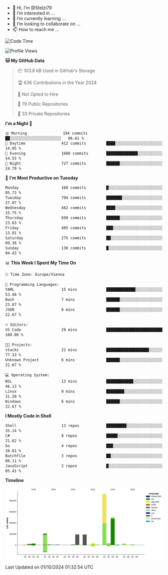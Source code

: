 - 👋 Hi, I’m @Stelzi79
- 👀 I’m interested in ...
- 🌱 I’m currently learning ...
- 💞️ I’m looking to collaborate on ...
- 📫 How to reach me ...

<!--START_SECTION:waka-->
![Code Time](http://img.shields.io/badge/Code%20Time-1%2C071%20hrs%2034%20mins-blue)

![Profile Views](http://img.shields.io/badge/Profile%20Views-0-blue)

**🐱 My GitHub Data** 

> 📦 103.8 kB Used in GitHub's Storage 
 > 
> 🏆 636 Contributions in the Year 2024
 > 
> 🚫 Not Opted to Hire
 > 
> 📜 79 Public Repositories 
 > 
> 🔑 33 Private Repositories 
 > 
**I'm a Night 🦉** 

```text
🌞 Morning                194 commits         ██░░░░░░░░░░░░░░░░░░░░░░░   06.61 % 
🌆 Daytime                412 commits         ████░░░░░░░░░░░░░░░░░░░░░   14.05 % 
🌃 Evening                1600 commits        ██████████████░░░░░░░░░░░   54.55 % 
🌙 Night                  727 commits         ██████░░░░░░░░░░░░░░░░░░░   24.79 % 
```
📅 **I'm Most Productive on Tuesday** 

```text
Monday                   168 commits         █░░░░░░░░░░░░░░░░░░░░░░░░   05.73 % 
Tuesday                  794 commits         ███████░░░░░░░░░░░░░░░░░░   27.07 % 
Wednesday                462 commits         ████░░░░░░░░░░░░░░░░░░░░░   15.75 % 
Thursday                 699 commits         ██████░░░░░░░░░░░░░░░░░░░   23.83 % 
Friday                   405 commits         ███░░░░░░░░░░░░░░░░░░░░░░   13.81 % 
Saturday                 275 commits         ██░░░░░░░░░░░░░░░░░░░░░░░   09.38 % 
Sunday                   130 commits         █░░░░░░░░░░░░░░░░░░░░░░░░   04.43 % 
```


📊 **This Week I Spent My Time On** 

```text
🕑︎ Time Zone: Europe/Vienna

💬 Programming Languages: 
YAML                     15 mins             █████████████░░░░░░░░░░░░   53.46 % 
Bash                     7 mins              ██████░░░░░░░░░░░░░░░░░░░   23.87 % 
JSON                     6 mins              ██████░░░░░░░░░░░░░░░░░░░   22.67 % 

🔥 Editors: 
VS Code                  29 mins             █████████████████████████   100.00 % 

🐱‍💻 Projects: 
stacks                   22 mins             ███████████████████░░░░░░   77.33 % 
Unknown Project          6 mins              ██████░░░░░░░░░░░░░░░░░░░   22.67 % 

💻 Operating System: 
WSL                      13 mins             ████████████░░░░░░░░░░░░░   46.13 % 
Linux                    9 mins              ████████░░░░░░░░░░░░░░░░░   31.20 % 
Windows                  6 mins              ██████░░░░░░░░░░░░░░░░░░░   22.67 % 
```

**I Mostly Code in Shell** 

```text
Shell                    13 repos            █████████░░░░░░░░░░░░░░░░   35.14 % 
C#                       8 repos             █████░░░░░░░░░░░░░░░░░░░░   21.62 % 
Go                       4 repos             ███░░░░░░░░░░░░░░░░░░░░░░   10.81 % 
Batchfile                3 repos             ██░░░░░░░░░░░░░░░░░░░░░░░   08.11 % 
JavaScript               2 repos             █░░░░░░░░░░░░░░░░░░░░░░░░   05.41 % 
```



**Timeline**

![Lines of Code chart](https://raw.githubusercontent.com/Stelzi79/Stelzi79/main/assets/bar_graph.png)


 Last Updated on 01/10/2024 01:32:54 UTC
<!--END_SECTION:waka-->

<!---
Stelzi79/Stelzi79 is a ✨ special ✨ repository because its `README.md` (this file) appears on your GitHub profile.
You can click the Preview link to take a look at your changes.
--->
